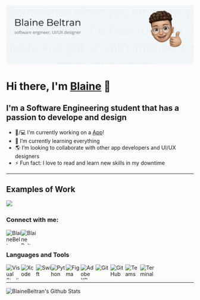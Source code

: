 ![stuff](https://github.com/BlaineBeltran/BlaineBeltran/blob/master/GithubBanner2020.png)

# Hi there, I'm [Blaine][linkedin] 👋

## I'm a Software Engineering student that has a passion to develope and design
- 📱/💻 I’m currently working on a [App][website]!
- 🌱 I’m currently learning everything 
- 🌎 I’m looking to collaborate with other app developers and UI/UX designers
- ⚡ Fun fact: I love to read and learn new skills in my downtime

---

## Examples of Work
<img src="https://user-images.githubusercontent.com/55524257/96609976-bedb5c80-12c0-11eb-88cf-57f6ec371894.gif" width="256" />

### Connect with me:

[<img align="left" alt="BlaineBeltran.com" width="40px" height="40" src="https://user-images.githubusercontent.com/55524257/119241738-56867f00-bb1e-11eb-920f-e52a12508ece.png" />][website]
[<img align="left" alt="Blaine Beltran | LinkedIn" width="40px" height="40" src="https://user-images.githubusercontent.com/55524257/119241728-3eaefb00-bb1e-11eb-9595-ef84a3c99bf5.png" />][linkedin]

<br />
<br />

### Languages and Tools

<img align="left" alt="Visual Studio Code" width="40px" height="40" src="https://user-images.githubusercontent.com/55524257/119241590-31ddd780-bb1d-11eb-87e6-bb3199ad2d16.png" />

<img align="left" alt="Xcode" width="40px" height="40" src="https://user-images.githubusercontent.com/55524257/119241583-27bbd900-bb1d-11eb-9296-e59b2faae169.png" />

<img align="left" alt="Swift" width="40px" height="40" src="https://user-images.githubusercontent.com/55524257/119241704-14f5d400-bb1e-11eb-96f2-cfb5605c7825.png" />

<img align="left" alt="Python" width="40px" height="40" src="https://user-images.githubusercontent.com/55524257/119241719-3060df00-bb1e-11eb-9317-60fae49393a8.png" />

<img align="left" alt="Figma" width="40px" height="40" src="https://user-images.githubusercontent.com/55524257/119241893-5fc41b80-bb1f-11eb-9899-9eee5b5c0cb1.png" />

<img align="left" alt="Adobe XD" width="40px" height="40" src="https://user-images.githubusercontent.com/55524257/119241900-6b174700-bb1f-11eb-8c0d-e6eb594240b4.png" />

<img align="left" alt="Git" width="40px" height="40" src="https://user-images.githubusercontent.com/55524257/119241765-803fa600-bb1e-11eb-8f07-2bc51c373375.png" />

<img align="left" alt="GitHub" width="40px" height="40" src="https://user-images.githubusercontent.com/55524257/119241781-a9603680-bb1e-11eb-97f7-ab4b9e470685.png" />

<img align="left" alt="Teams" width="40px" height="40" src="https://user-images.githubusercontent.com/55524257/119241788-bbda7000-bb1e-11eb-86a6-7e7b25fd7a4a.png" />

<img align="left" alt="Terminal" width="40px" height="40" src="https://user-images.githubusercontent.com/55524257/119241794-c8f75f00-bb1e-11eb-9a67-dd8833677863.png" />

<br />
<br />

---

<img align="left" alt="BlaineBeltran's Github Stats" src="https://github-readme-stats.vercel.app/api?username=BlaineBeltran&show_icons=true&hide_border=true" />





[website]: https://blainebeltran.com
[linkedin]: https://www.linkedin.com/in/blainebeltran/

